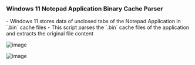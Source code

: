 <h3>Windows 11 Notepad Application Binary Cache Parser</h3>
 - Windows 11 stores data of unclosed tabs of the Notepad Application in `.bin` cache files
 - This script parses the `.bin` cache files of the application and extracts the original file content
 
![image](https://github.com/user-attachments/assets/5be9ab8f-0f60-40c0-82e6-d368e31fa66f)

![image](https://github.com/user-attachments/assets/cc77a9ce-5826-4ff9-817d-2419fb1f8d5c)
